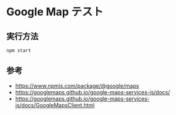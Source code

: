 # Google Map テスト

## 実行方法
```
npm start
```

## 参考
* https://www.npmjs.com/package/@google/maps
* https://googlemaps.github.io/google-maps-services-js/docs/
* https://googlemaps.github.io/google-maps-services-js/docs/GoogleMapsClient.html

